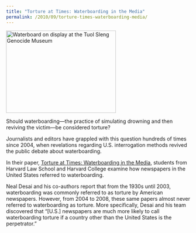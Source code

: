 ```yaml
---
title: "Torture at Times: Waterboarding in the Media"
permalink: /2010/09/torture-times-waterboarding-media/
---
```

<img src="{{site.baseurl}}/assets/img/waterboard.jpg" alt="Waterboard on display at the Tuol Sleng Genocide Museum" title="Waterboard on display at the Tuol Sleng Genocide Museum" width="300" height="225" class="floatleft">

Should waterboarding—the practice of simulating drowning and then reviving the victim—be considered torture?

Journalists and editors have grappled with this question hundreds of times since 2004, when revelations regarding U.S. interrogation methods revived the public debate about waterboarding. 

In their paper, [Torture at Times: Waterboarding in the Media](http://nrs.harvard.edu/urn-3:HUL.InstRepos:4420886), students from Harvard Law School and Harvard College examine how newspapers in the United States referred to waterboarding.

Neal Desai and his co-authors report that from the 1930s until 2003, waterboarding was commonly referred to as torture by American newspapers.  However, from 2004 to 2008, these same papers almost never referred to waterboarding as torture. More specifically, Desai and his team discovered that “[U.S.] newspapers are much more likely to call waterboarding torture if a country other than the United States is the perpetrator.”
